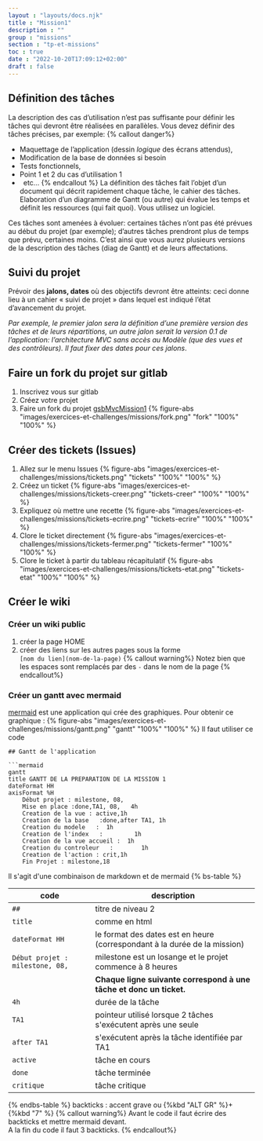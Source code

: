 ```yaml
---
layout : "layouts/docs.njk"
title : "Mission1"
description : ""
group : "missions"
section : "tp-et-missions"
toc : true
date : "2022-10-20T17:09:12+02:00"
draft : false
---
```


## Définition des tâches

La description des cas d’utilisation n’est pas suffisante pour définir les tâches qui devront être réalisées en
parallèles. Vous devez définir des tâches précises, par exemple:
{% callout danger%}
- Maquettage de l’application (dessin *logique* des écrans attendus),
- Modification de la base de données si besoin
- Tests fonctionnels,
- Point 1 et 2 du cas d’utilisation 1
- ` `etc…
  {% endcallout %}
  La définition des tâches fait l’objet d’un document qui décrit rapidement chaque tâche, le cahier des tâches.
  Elaboration d’un diagramme de Gantt (ou autre) qui évalue les temps et définit les ressources (qui fait quoi). Vous
  utilisez un logiciel.

Ces tâches sont amenées à évoluer: certaines tâches n’ont pas été prévues au début du projet (par exemple); d’autres
tâches prendront plus de temps que prévu, certaines moins. C’est ainsi que vous aurez plusieurs versions de la
description des tâches (diag de Gantt) et de leurs affectations.

## Suivi du projet

Prévoir des **jalons, dates** où des objectifs devront être atteints: ceci donne lieu à un cahier « suivi de projet »
dans lequel est indiqué l’état d’avancement du projet.

*Par exemple, le premier jalon sera la définition d’une première version des tâches et de leurs répartitions, un autre
jalon serait la version 0.1 de l’application: l’architecture MVC sans accès au Modèle (que des vues et des contrôleurs).
Il faut fixer des dates pour ces jalons*.

## Faire un **fork** du projet sur gitlab
1. Inscrivez vous sur gitlab
2. Créez votre projet
3. Faire un fork du projet [gsbMvcMission1](https://gitlab.com/chchabinlab/gsbmvcmission1)
   {% figure-abs "images/exercices-et-challenges/missions/fork.png" "fork" "100%" "100%" %}


## Créer des tickets (Issues)

1. Allez sur le menu Issues
   {% figure-abs "images/exercices-et-challenges/missions/tickets.png" "tickets" "100%" "100%" %}
2. Créez un ticket
   {% figure-abs "images/exercices-et-challenges/missions/tickets-creer.png" "tickets-creer" "100%" "100%" %}
3. Expliquez où mettre une recette
   {% figure-abs "images/exercices-et-challenges/missions/tickets-ecrire.png" "tickets-ecrire" "100%" "100%" %}
4. Clore le ticket directement
   {% figure-abs "images/exercices-et-challenges/missions/tickets-fermer.png" "tickets-fermer" "100%" "100%" %}
5. Clore le ticket à partir du tableau récapitulatif
   {% figure-abs "images/exercices-et-challenges/missions/tickets-etat.png" "tickets-etat" "100%" "100%" %}


## Créer le wiki
### Créer un wiki public
1. créer la page HOME
2. créer des liens sur les autres pages sous la forme  
   `[nom du lien](nom-de-la-page)`
   {% callout warning%}
   Notez bien que les espaces sont remplacés par des `-` dans le nom de la page
   {% endcallout%}
### Créer un gantt avec mermaid
[mermaid](https://github.com/mermaid-js/mermaid) est une application qui crée des graphiques.
Pour obtenir ce graphique :
{% figure-abs "images/exercices-et-challenges/missions/gantt.png" "gantt" "100%" "100%" %}
Il faut utiliser ce code
```
## Gantt de l'application

```mermaid
gantt
title GANTT DE LA PREPARATION DE LA MISSION 1
dateFormat HH
axisFormat %H
    Début projet : milestone, 08,
    Mise en place :done,TA1, 08,   4h
    Creation de la vue : active,1h  
    Creation de la base   :done,after TA1, 1h
    Creation du modele   :  1h
    Creation de l'index   :         1h
    Creation de la vue accueil :  1h
    Creation du controleur   :        1h
    Creation de l'action : crit,1h
    Fin Projet : milestone,18
```
Il s'agit d'une combinaison de markdown et de mermaid
{% bs-table %}

| code                            | description                                                               |
|---------------------------------|---------------------------------------------------------------------------|
| `##`                            | titre de niveau 2                                                         |  
| `title`                         | comme en html                                                             |  
| `dateFormat HH`                 | le format des dates est en heure (correspondant à la durée de la mission) |
| `Début projet : milestone, 08,` | milestone est un losange et le projet commence à 8 heures                 | 
|                                 | **Chaque ligne suivante correspond à une tâche et donc un ticket.**       |
| `4h`                            | durée de la tâche                                                         | 
| `TA1`                           | pointeur utilisé lorsque 2 tâches s'exécutent après une seule             |  
| `after TA1`                     | s'exécutent après la tâche identifiée par TA1                             | 
| `active`                        | tâche en cours                                                            |  
| `done`                          | tâche terminée                                                            |
| `critique`                      | tâche critique                                                            |

{% endbs-table %}
backticks : accent grave ou {%kbd "ALT GR" %}+ {%kbd "7" %}
{% callout warning%}
Avant le code il faut écrire des backticks et mettre mermaid devant.  
A la fin du code il faut 3 backticks.
{% endcallout%}